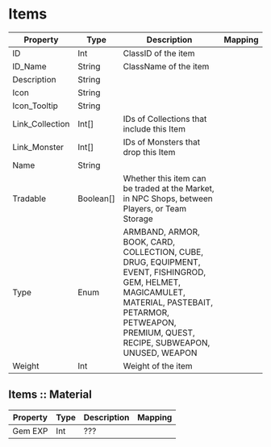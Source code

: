 # Items
| Property | Type | Description | Mapping |
|---|---|---|---|
| ID | Int | ClassID of the item
| ID_Name | String | ClassName of the item
| Description | String |
| Icon | String |
| Icon_Tooltip | String
| Link_Collection | Int[] | IDs of Collections that include this Item
| Link_Monster | Int[] | IDs of Monsters that drop this Item
| Name | String |
| Tradable | Boolean[] | Whether this item can be traded at the Market, in NPC Shops, between Players, or Team Storage
| Type | Enum | ARMBAND, ARMOR, BOOK, CARD, COLLECTION, CUBE, DRUG, EQUIPMENT, EVENT, FISHINGROD, GEM, HELMET, MAGICAMULET, MATERIAL, PASTEBAIT, PETARMOR, PETWEAPON, PREMIUM, QUEST, RECIPE, SUBWEAPON, UNUSED, WEAPON
| Weight | Int | Weight of the item

## Items :: Material
| Property | Type | Description | Mapping |
|---|---|---|---|
| Gem EXP | Int | ???



